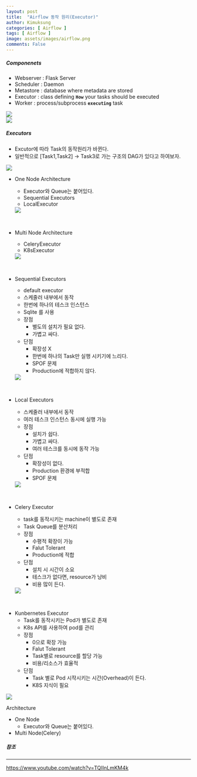 ```yaml
---
layout: post
title:  "Airflow 동작 원리(Executor)"
author: Kimuksung
categories: [ Airflow ]
tags: [ Airflow ]
image: assets/images/airflow.png
comments: False
---
```


##### Componenets
- Webserver : Flask Server
- Scheduler : Daemon
- Metastore : database where metadata are stored
- Executor : class defining **`How`** your tasks should be executed
- Worker : process/subprocess **`executing`** task

<img src="https://kimuksung.github.io/assets/images/Airflow_동작원리1.png"/>
<br/>

<img src="https://kimuksung.github.io/assets/images/Airflow_동작원리2.png"/>
<br/>

##### Executors
- Excutor에 따라 Task의 동작원리가 바뀐다.
- 일반적으로 [Task1,Task2] → Task3로 가는 구조의 DAG가 있다고 하여보자.

<img src="https://kimuksung.github.io/assets/images/Airflow_동작원리3.png"/>
<br/>

- One Node Architecture
    - Executor와 Queue는 붙어있다.
    - Sequential Executors
    - LocalExecutor
        
    <img src="https://kimuksung.github.io/assets/images/Airflow_동작원리9.png"/>
<br/>
        
- Multi Node Architecture
    - CeleryExecutor
    - K8sExecutor
        
    <img src="https://kimuksung.github.io/assets/images/Airflow_동작원리9.png"/>
<br/>     
        

- Sequential Executors
    - default executor
    - 스케줄러 내부에서 동작
    - 한번에 하나의 테스크 인스턴스
    - Sqlite 를 사용
    - 장점
        - 별도의 설치가 필요 없다.
        - 가볍고 싸다.
    - 단점
        - 확장성 X
        - 한번에 하나의 Task만 실행 시키기에 느리다.
        - SPOF 문제
        - Production에 적합하지 않다.
    
    <img src="https://kimuksung.github.io/assets/images/Airflow_동작원리4.png"/>
<br/>
    
- Local Executors
    - 스케줄러 내부에서 동작
    - 여러 테스크 인스턴스 동시에 실행 가능
    - 장점
        - 설치가 쉽다.
        - 가볍고 싸다.
        - 여러 테스크를 동시에 동작 가능
    - 단점
        - 확장성이 없다.
        - Production 환경에 부적합
        - SPOF 문제
        
    <img src="https://kimuksung.github.io/assets/images/Airflow_동작원리5.png"/>
<br/>
        

- Celery Executor
    - task를 동작시키는 machine이 별도로 존재
    - Task Queue를 분산처리
    - 장점
        - 수평적 확장이 가능
        - Falut Tolerant
        - Production에 적합
    - 단점
        - 설치 시 시간이 소요
        - 테스크가 없다면, resource가 낭비
        - 비용 많이 든다.

    <img src="https://kimuksung.github.io/assets/images/Airflow_동작원리6.png"/>
<br/>

- Kunbernetes Executor
    - Task를 동작시키는 Pod가 별도로 존재
    - K8s API를 사용하여 pod를 관리
    - 장점
        - 0으로 확장 가능
        - Falut Tolerant
        - Task별로 resource를 할당 가능
        - 비용/리소스가 효율적
    - 단점
        - Task 별로 Pod 시작시키는 시간(Overhead)이 든다.
        - K8S 지식이 필요

<img src="https://kimuksung.github.io/assets/images/Airflow_동작원리7.png"/>
<br/>

Architecture

- One Node
    - Executor와 Queue는 붙어있다.
- Multi Node(Celery)

##### 참조
---
https://www.youtube.com/watch?v=TQIInLmKM4k